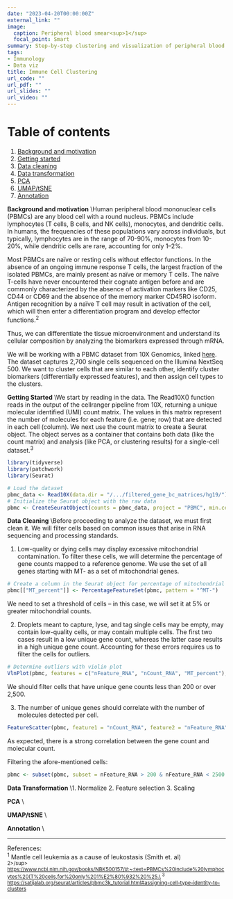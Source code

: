 ```yaml
---
date: "2023-04-20T00:00:00Z"
external_link: ""
image:
  caption: Peripheral blood smear<sup>1</sup>
  focal_point: Smart
summary: Step-by-step clustering and visualization of peripheral blood mononuclear cells (PBMC).
tags:
- Immunology
- Data viz
title: Immune Cell Clustering
url_code: ""
url_pdf: ""
url_slides: ""
url_video: ""
---
```

# Table of contents
1. [Background and motivation](#background-and-motivation)
2. [Getting started](#getting-started)
3. [Data cleaning](#data-cleaning)
4. [Data transformation](#data-transformation)
5. [PCA](#pca)
6. [UMAP/tSNE](#umap-tsne)
7. [Annotation](#annotation)

**Background and motivation** <a name="background-and-motivation"></a>
\Human peripheral blood mononuclear cells (PBMCs) are any blood cell with a round nucleus. PBMCs include lymphocytes (T cells, B cells, and NK cells), monocytes, and dendritic cells. In humans, the frequencies of these populations vary across individuals, but typically, lymphocytes are in the range of 70-90%, monocytes from 10-20%, while dendritic cells are rare, accounting for only 1–2%. 
  
Most PBMCs are naïve or resting cells without effector functions. In the absence of an ongoing immune response T cells, the largest fraction of the isolated PBMCs, are mainly present as naïve or memory T cells. The naïve T-cells have never encountered their cognate antigen before and are commonly characterized by the absence of activation markers like CD25, CD44 or CD69 and the absence of the memory marker CD45RO isoform. Antigen recognition by a naïve T cell may result in activation of the cell, which will then enter a differentiation program and develop effector functions.<sup>2</sup>

Thus, we can differentiate the tissue microenvironment and understand its cellular composition by analyzing the biomarkers expressed through mRNA.
  
We will be working with a PBMC dataset from 10X Genomics, linked [here](https://cf.10xgenomics.com/samples/cell/pbmc3k/pbmc3k_filtered_gene_bc_matrices.tar.gz). The dataset captures 2,700 single cells sequenced on the Illumina NextSeq 500. We want to cluster cells that are similar to each other, identify cluster biomarkers (differentially expressed features), and then assign cell types to the clusters.

**Getting Started** <a name="getting-started"></a>
\We start by reading in the data. The Read10X() function reads in the output of the cellranger pipeline from 10X, returning a unique molecular identified (UMI) count matrix. The values in this matrix represent the number of molecules for each feature (i.e. gene; row) that are detected in each cell (column). We next use the count matrix to create a Seurat object. The object serves as a container that contains both data (like the count matrix) and analysis (like PCA, or clustering results) for a single-cell dataset.<sup>3</sup>

```R
library(tidyverse)
library(patchwork)
library(Seurat)

# Load the dataset
pbmc_data <- Read10X(data.dir = "/.../filtered_gene_bc_matrices/hg19/")
# Initialize the Seurat object with the raw data
pbmc <- CreateSeuratObject(counts = pbmc_data, project = "PBMC", min.cells = 1, min.features = 100)
```

**Data Cleaning** <a name="data-cleaning"></a>
\Before proceeding to analyze the dataset, we must first clean it. We will filter cells based on common issues that arise in RNA sequencing and processing standards.

1. Low-quality or dying cells may display excessive mitochondrial contamination. To filter these cells, we will determine the percentage of gene counts mapped to a reference genome. We use the set of all genes starting with MT- as a set of mitochondrial genes.

```R
# Create a column in the Seurat object for percentage of mitochondrial genes mapped
pbmc[["MT_percent"]] <- PercentageFeatureSet(pbmc, pattern = "^MT-")
```

  We need to set a threshold of cells – in this case, we will set it at 5% or greater mitochondrial counts.

2. Droplets meant to capture, lyse, and tag single cells may be empty, may contain low-quality cells, or may contain multiple cells. The first two cases result in a low unique gene count, whereas the latter case results in a high unique gene count. Accounting for these errors requires us to filter the cells for outliers.

```R
# Determine outliers with violin plot
VlnPlot(pbmc, features = c("nFeature_RNA", "nCount_RNA", "MT_percent"), ncol = 3)
```

  We should filter cells that have unique gene counts less than 200 or over 2,500.

3. The number of unique genes should correlate with the number of molecules detected per cell.

```R
FeatureScatter(pbmc, feature1 = "nCount_RNA", feature2 = "nFeature_RNA")
```

  As expected, there is a strong correlation between the gene count and molecular count.

Filtering the afore-mentioned cells:
```R
pbmc <- subset(pbmc, subset = nFeature_RNA > 200 & nFeature_RNA < 2500 & MT_percent < 5)
```

**Data Transformation** <a name="data-transformation"></a>
\1. Normalize
2. Feature selection
3. Scaling

**PCA** <a name="pca"></a>
\

**UMAP/tSNE** <a name="umap-tsne"></a>
\

**Annotation** <a name="annotation"></a>
\




_____
References:\
<sup>1</sup> Mantle cell leukemia as a cause of leukostasis (Smith et. al)\
<sup>2>/sup> https://www.ncbi.nlm.nih.gov/books/NBK500157/#:~:text=PBMCs%20include%20lymphocytes%20(T%20cells,for%20only%201%E2%80%932%20%25.\
<sup>3</sup> https://satijalab.org/seurat/articles/pbmc3k_tutorial.html#assigning-cell-type-identity-to-clusters

